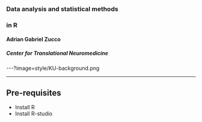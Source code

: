 
### Data analysis and statistical methods
### in R
#### Adrian Gabriel Zucco 
##### Center for Translational Neuromedicine
---?image=style/KU-background.png

---

## Pre-requisites
- Install R
- Install R-studio
